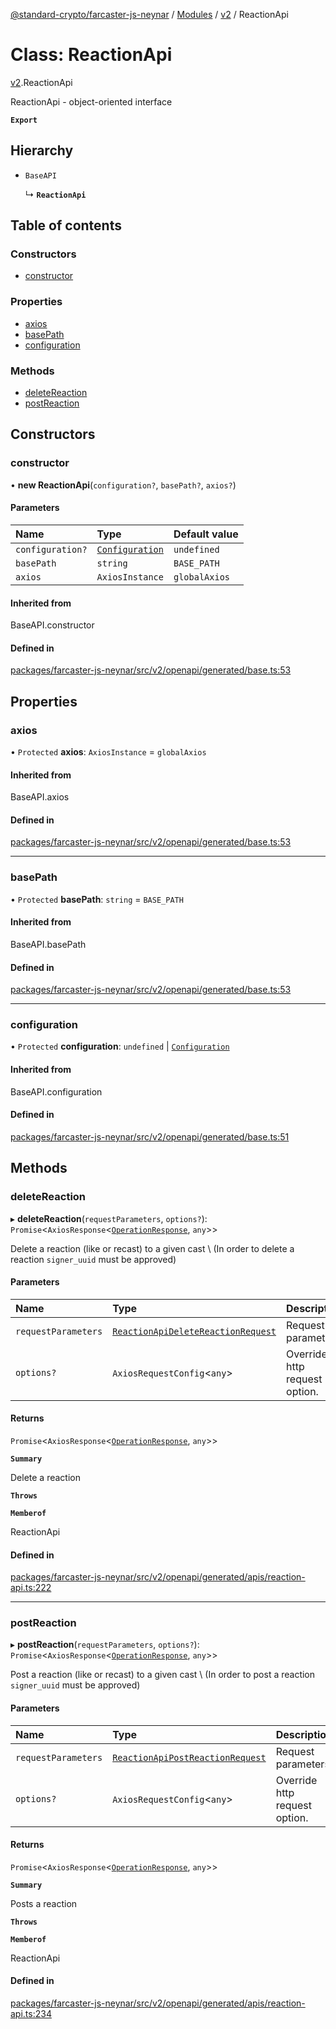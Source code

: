 [@standard-crypto/farcaster-js-neynar](../README.md) / [Modules](../modules.md) / [v2](../modules/v2.md) / ReactionApi

# Class: ReactionApi

[v2](../modules/v2.md).ReactionApi

ReactionApi - object-oriented interface

**`Export`**

## Hierarchy

- `BaseAPI`

  ↳ **`ReactionApi`**

## Table of contents

### Constructors

- [constructor](v2.ReactionApi.md#constructor)

### Properties

- [axios](v2.ReactionApi.md#axios)
- [basePath](v2.ReactionApi.md#basepath)
- [configuration](v2.ReactionApi.md#configuration)

### Methods

- [deleteReaction](v2.ReactionApi.md#deletereaction)
- [postReaction](v2.ReactionApi.md#postreaction)

## Constructors

### constructor

• **new ReactionApi**(`configuration?`, `basePath?`, `axios?`)

#### Parameters

| Name | Type | Default value |
| :------ | :------ | :------ |
| `configuration?` | [`Configuration`](v2.Configuration.md) | `undefined` |
| `basePath` | `string` | `BASE_PATH` |
| `axios` | `AxiosInstance` | `globalAxios` |

#### Inherited from

BaseAPI.constructor

#### Defined in

[packages/farcaster-js-neynar/src/v2/openapi/generated/base.ts:53](https://github.com/standard-crypto/farcaster-js/blob/main/packages/farcaster-js-neynar/src/v2/openapi/generated/base.ts#L53)

## Properties

### axios

• `Protected` **axios**: `AxiosInstance` = `globalAxios`

#### Inherited from

BaseAPI.axios

#### Defined in

[packages/farcaster-js-neynar/src/v2/openapi/generated/base.ts:53](https://github.com/standard-crypto/farcaster-js/blob/main/packages/farcaster-js-neynar/src/v2/openapi/generated/base.ts#L53)

___

### basePath

• `Protected` **basePath**: `string` = `BASE_PATH`

#### Inherited from

BaseAPI.basePath

#### Defined in

[packages/farcaster-js-neynar/src/v2/openapi/generated/base.ts:53](https://github.com/standard-crypto/farcaster-js/blob/main/packages/farcaster-js-neynar/src/v2/openapi/generated/base.ts#L53)

___

### configuration

• `Protected` **configuration**: `undefined` \| [`Configuration`](v2.Configuration.md)

#### Inherited from

BaseAPI.configuration

#### Defined in

[packages/farcaster-js-neynar/src/v2/openapi/generated/base.ts:51](https://github.com/standard-crypto/farcaster-js/blob/main/packages/farcaster-js-neynar/src/v2/openapi/generated/base.ts#L51)

## Methods

### deleteReaction

▸ **deleteReaction**(`requestParameters`, `options?`): `Promise`<`AxiosResponse`<[`OperationResponse`](../interfaces/v2.OperationResponse.md), `any`\>\>

Delete a reaction (like or recast) to a given cast \\ (In order to delete a reaction `signer_uuid` must be approved)

#### Parameters

| Name | Type | Description |
| :------ | :------ | :------ |
| `requestParameters` | [`ReactionApiDeleteReactionRequest`](../interfaces/v2.ReactionApiDeleteReactionRequest.md) | Request parameters. |
| `options?` | `AxiosRequestConfig`<`any`\> | Override http request option. |

#### Returns

`Promise`<`AxiosResponse`<[`OperationResponse`](../interfaces/v2.OperationResponse.md), `any`\>\>

**`Summary`**

Delete a reaction

**`Throws`**

**`Memberof`**

ReactionApi

#### Defined in

[packages/farcaster-js-neynar/src/v2/openapi/generated/apis/reaction-api.ts:222](https://github.com/standard-crypto/farcaster-js/blob/main/packages/farcaster-js-neynar/src/v2/openapi/generated/apis/reaction-api.ts#L222)

___

### postReaction

▸ **postReaction**(`requestParameters`, `options?`): `Promise`<`AxiosResponse`<[`OperationResponse`](../interfaces/v2.OperationResponse.md), `any`\>\>

Post a reaction (like or recast) to a given cast \\ (In order to post a reaction `signer_uuid` must be approved)

#### Parameters

| Name | Type | Description |
| :------ | :------ | :------ |
| `requestParameters` | [`ReactionApiPostReactionRequest`](../interfaces/v2.ReactionApiPostReactionRequest.md) | Request parameters. |
| `options?` | `AxiosRequestConfig`<`any`\> | Override http request option. |

#### Returns

`Promise`<`AxiosResponse`<[`OperationResponse`](../interfaces/v2.OperationResponse.md), `any`\>\>

**`Summary`**

Posts a reaction

**`Throws`**

**`Memberof`**

ReactionApi

#### Defined in

[packages/farcaster-js-neynar/src/v2/openapi/generated/apis/reaction-api.ts:234](https://github.com/standard-crypto/farcaster-js/blob/main/packages/farcaster-js-neynar/src/v2/openapi/generated/apis/reaction-api.ts#L234)
